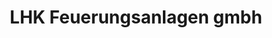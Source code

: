 ---
title: "LHK Feuerungsanlagen gmbh"
url: /lemgo/lhk-feuerungsanlagen-gmbh/
shop: Kamine & Öfen
---